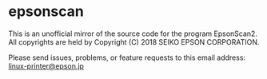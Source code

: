 # epsonscan
This is an unofficial mirror of the source code for the program EpsonScan2. All copyrights are held by Copyright (C) 2018 SEIKO EPSON CORPORATION.

Please send issues, problems, or feature requests to this email address: linux-printer@epson.jp
